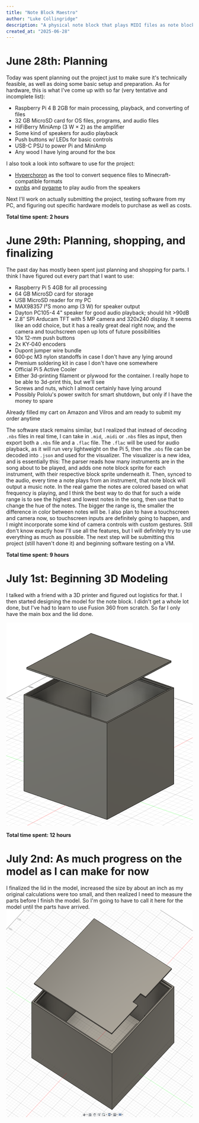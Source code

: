 ```yaml
---
title: "Note Block Maestro"
author: "Luke Collingridge"
description: "A physical note block that plays MIDI files as note block audio with a visualizer, and can also convert them to schematic or data pack form for use in-game."
created_at: "2025-06-28"
---
```


# June 28th: Planning

Today was spent planning out the project just to make sure it's technically feasible, as well as doing some basic setup and preparation. As for hardware, this is what I've come up with so far (very tentative and incomplete list):

- Raspberry Pi 4 B 2GB for main processing, playback, and converting of files
- 32 GB MicroSD card for OS files, programs, and audio files
- HiFiBerry MiniAmp (3 W × 2) as the amplifier
- Some kind of speakers for audio playback
- Push buttons w/ LEDs for basic controls
- USB-C PSU to power Pi and MiniAmp
- Any wood I have lying around for the box

I also took a look into software to use for the project:

- [Hyperchoron](https://github.com/thomas-xin/hyperchoron) as the tool to convert sequence files to Minecraft-compatible formats
- [pynbs](https://github.com/OpenNBS/pynbs) and [pygame](https://github.com/pygame/pygame) to play audio from the speakers

Next I'll work on actually submitting the project, testing software from my PC, and figuring out specific hardware models to purchase as well as costs.

**Total time spent: 2 hours**

# June 29th: Planning, shopping, and finalizing

The past day has mostly been spent just planning and shopping for parts. I think I have figured out every part that I want to use:

- Raspberry Pi 5 4GB for all processing
- 64 GB MicroSD card for storage
- USB MicroSD reader for my PC
- MAX98357 I²S mono amp (3 W) for speaker output
- Dayton PC105-4 4" speaker for good audio playback; should hit >90dB
- 2.8″ SPI Arducam TFT with 5 MP camera and 320x240 display. It seems like an odd choice, but it has a really great deal right now, and the camera and touchscreen open up lots of future possibilities
- 10x 12-mm push buttons
- 2x KY‑040 encoders
- Dupont jumper wire bundle
- 600‑pc M3 nylon standoffs in case I don't have any lying around
- Premium soldering kit in case I don't have one somewhere
- Official Pi 5 Active Cooler
- Either 3d-printing filament or plywood for the container. I really hope to be able to 3d-print this, but we'll see
- Screws and nuts, which I almost certainly have lying around
- Possibly Pololu's power switch for smart shutdown, but only if I have the money to spare

Already filled my cart on Amazon and Vilros and am ready to submit my order anytime

The software stack remains similar, but I realized that instead of decoding `.nbs` files in real time, I can take in `.mid`, `.midi` or `.nbs` files as input, then export both a `.nbs` file and a `.flac` file. The `.flac` will be used for audio playback, as it will run very lightweight on the Pi 5, then the `.nbs` file can be decoded into `.json` and used for the visualizer. The visualizer is a new idea, and is essentially this: The parser reads how many instruments are in the song about to be played, and adds one note block sprite for each instrument, with their respective block sprite underneath it. Then, synced to the audio, every time a note plays from an instrument, that note block will output a music note. In the real game the notes are colored based on what frequency is playing, and I think the best way to do that for such a wide range is to see the highest and lowest notes in the song, then use that to change the hue of the notes. The bigger the range is, the smaller the difference in color between notes will be. I also plan to have a touchscreen and camera now, so touchscreen inputs are definitely going to happen, and I might incorporate some kind of camera controls with custom gestures. Still don't know exactly how I'll use all the features, but I will definitely try to use everything as much as possible. The next step will be submitting this project (still haven't done it) and beginning software testing on a VM.

**Total time spent: 9 hours**

# July 1st: Beginning 3D Modeling

I talked with a friend with a 3D printer and figured out logistics for that. I then started designing the model for the note block. I didn't get a whole lot done, but I've had to learn to use Fusion 360 from scratch. So far I only have the main box and the lid done.

![Basic modeling for note block](media/images/screenshot1.png)

**Total time spent: 12 hours**

# July 2nd: As much progress on the model as I can make for now

I finalized the lid in the model, increased the size by about an inch as my original calculations were too small, and then realized I need to measure the parts before I finish the model. So I'm going to have to call it here for the model until the parts have arrived.
![Finished lid and increased size](media/images/screenshot2.png)